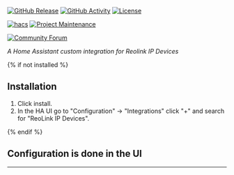 [![GitHub Release][releases-shield]][releases]
[![GitHub Activity][commits-shield]][commits]
[![License][license-shield]][license]

[![hacs][hacsbadge]][hacs]
[![Project Maintenance][maintenance-shield]][user_profile]


[![Community Forum][forum-shield]][forum]

_A Home Assistant custom integration for Reolink IP Devices_

{% if not installed %}
## Installation

1. Click install.
1. In the HA UI go to "Configuration" -> "Integrations" click "+" and search for "ReoLink IP Devices".

{% endif %}

## Configuration is done in the UI

<!---->

***

[reolink_discovery]: https://github.com/xannor/ha_reolink_rest
[commits-shield]: https://img.shields.io/github/commit-activity/y/xannor/ha_reolink_rest.svg?style=for-the-badge
[commits]: https://github.com/xannor/ha_reolink_rest/commits/master
[hacs]: https://hacs.xyz
[hacsbadge]: https://img.shields.io/badge/HACS-Custom-orange.svg?style=for-the-badge
[forum-shield]: https://img.shields.io/badge/community-forum-brightgreen.svg?style=for-the-badge
[forum]: https://community.home-assistant.io/
[license]: https://github.com/xannor/ha_reolink_rest/blob/main/LICENSE
[license-shield]: https://img.shields.io/github/license/xannor/ha_reolink_rest.svg?style=for-the-badge
[maintenance-shield]: https://img.shields.io/badge/maintainer-Xannor%20%40xannor-blue.svg?style=for-the-badge
[releases-shield]: https://img.shields.io/github/release/xannor/ha_reolink_rest.svg?style=for-the-badge
[releases]: https://github.com/xannor/ha_reolink_rest/releases
[user_profile]: https://github.com/xannor
